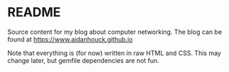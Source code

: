 # README

Source content for my blog about computer networking. The blog can be found at https://www.aidanhouck.github.io

Note that everything is (for now) written in raw HTML and CSS. This may change later, but gemfile dependencies are not fun. 


